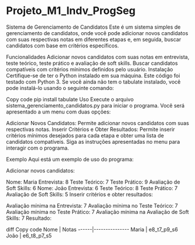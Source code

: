 # Projeto_M1_Indv_ProgSeg
Sistema de Gerenciamento de Candidatos
Este é um sistema simples de gerenciamento de candidatos, onde você pode adicionar novos candidatos com suas respectivas notas em diferentes etapas e, em seguida, buscar candidatos com base em critérios específicos.

Funcionalidades
Adicionar novos candidatos com suas notas em entrevista, teste teórico, teste prático e avaliação de soft skills.
Buscar candidatos compatíveis com critérios mínimos definidos pelo usuário.
Instalação
Certifique-se de ter o Python instalado em sua máquina. Este código foi testado com Python 3. Se você ainda não tem o tabulate instalado, você pode instalá-lo usando o seguinte comando:

Copy code
pip install tabulate
Uso
Execute o arquivo sistema_gerenciamento_candidatos.py para iniciar o programa. Você será apresentado a um menu com duas opções:

Adicionar Novos Candidatos: Permite adicionar novos candidatos com suas respectivas notas.
Inserir Critérios e Obter Resultados: Permite inserir critérios mínimos desejados para cada etapa e obter uma lista de candidatos compatíveis.
Siga as instruções apresentadas no menu para interagir com o programa.

Exemplo
Aqui está um exemplo de uso do programa:

Adicionar novos candidatos:

Nome: Maria
Entrevista: 8
Teste Teórico: 7
Teste Prático: 9
Avaliação de Soft Skills: 6
Nome: João
Entrevista: 6
Teste Teórico: 8
Teste Prático: 7
Avaliação de Soft Skills: 5
Inserir critérios e obter resultados:

Avaliação mínima na Entrevista: 7
Avaliação mínima no Teste Teórico: 7
Avaliação mínima no Teste Prático: 7
Avaliação mínima na Avaliação de Soft Skills: 7
Resultado:

diff
Copy code
Nome  | Notas
------|---------------
Maria | e8_t7_p9_s6
João  | e6_t8_p7_s5


